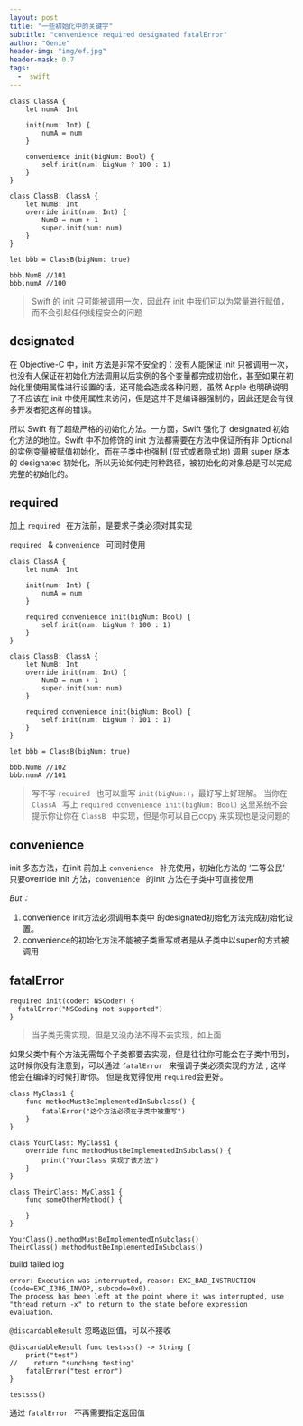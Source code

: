 ```yaml
---
layout: post
title: "一些初始化中的关键字"
subtitle: "convenience required designated fatalError"
author: "Genie"
header-img: "img/ef.jpg"
header-mask: 0.7
tags:
  -  swift
---
```


```
class ClassA {
    let numA: Int
    
    init(num: Int) {
        numA = num
    }

    convenience init(bigNum: Bool) {
        self.init(num: bigNum ? 100 : 1)
    }
}

class ClassB: ClassA {
    let NumB: Int
    override init(num: Int) {
        NumB = num + 1
        super.init(num: num)
    }
}

let bbb = ClassB(bigNum: true)

bbb.NumB //101
bbb.numA //100
```

> Swift 的 init 只可能被调用一次，因此在 init 中我们可以为常量进行赋值，而不会引起任何线程安全的问题

## designated

在 Objective-C 中，init 方法是非常不安全的：没有人能保证 init 只被调用一次，也没有人保证在初始化方法调用以后实例的各个变量都完成初始化，甚至如果在初始化里使用属性进行设置的话，还可能会造成各种问题，虽然 Apple 也明确说明了不应该在 init 中使用属性来访问，但是这并不是编译器强制的，因此还是会有很多开发者犯这样的错误。

所以 Swift 有了超级严格的初始化方法。一方面，Swift 强化了 designated 初始化方法的地位。Swift 中不加修饰的 init 方法都需要在方法中保证所有非 Optional 的实例变量被赋值初始化，而在子类中也强制 (显式或者隐式地) 调用 super 版本的 designated 初始化，所以无论如何走何种路径，被初始化的对象总是可以完成完整的初始化的。


## required

加上 `required `  在方法前，是要求子类必须对其实现

`required ` & `convenience ` 可同时使用

```
class ClassA {
    let numA: Int

    init(num: Int) {
        numA = num
    }

    required convenience init(bigNum: Bool) {
        self.init(num: bigNum ? 100 : 1)
    }
}

class ClassB: ClassA {
    let NumB: Int
    override init(num: Int) {
        NumB = num + 1
        super.init(num: num)
    }

    required convenience init(bigNum: Bool) {
        self.init(num: bigNum ? 101 : 1)
    }
}

let bbb = ClassB(bigNum: true)

bbb.NumB //102
bbb.numA //101
```
> 写不写 `required ` 也可以重写 `init(bigNum:)`，最好写上好理解。
> 当你在 `ClassA ` 写上 ` required convenience init(bigNum: Bool) ` 这里系统不会提示你让你在 `ClassB ` 中实现，但是你可以自己copy 来实现也是没问题的

## convenience

init 多态方法，在init 前加上 `convenience `  补充使用，初始化方法的 ‘二等公民’
只要override init 方法，`convenience ` 的init 方法在子类中可直接使用

_But：_ 

1. convenience init方法必须调用本类中 的designated初始化方法完成初始化设置。
2. convenience的初始化方法不能被子类重写或者是从子类中以super的方式被调用

## fatalError
```
required init(coder: NSCoder) {
  fatalError("NSCoding not supported")
}
```
> 当子类无需实现，但是又没办法不得不去实现，如上面


如果父类中有个方法无需每个子类都要去实现，但是往往你可能会在子类中用到，这时候你没有注意到，可以通过 `fatalError ` 来强调子类必须实现的方法 , 这样他会在编译的时候打断你。
但是我觉得使用 `required`会更好。

```
class MyClass1 {
    func methodMustBeImplementedInSubclass() {
        fatalError("这个方法必须在子类中被重写")
    }
}

class YourClass: MyClass1 {
    override func methodMustBeImplementedInSubclass() {
        print("YourClass 实现了该方法")
    }
}

class TheirClass: MyClass1 {
    func someOtherMethod() {

    }
}

YourClass().methodMustBeImplementedInSubclass()
TheirClass().methodMustBeImplementedInSubclass()
```
build failed log
```
error: Execution was interrupted, reason: EXC_BAD_INSTRUCTION (code=EXC_I386_INVOP, subcode=0x0).
The process has been left at the point where it was interrupted, use "thread return -x" to return to the state before expression evaluation.
```

`@discardableResult` 忽略返回值，可以不接收

```
@discardableResult func testsss() -> String {
    print("test")
//    return "suncheng testing"
    fatalError("test error")
}

testsss()
```

通过 `fatalError ` 不再需要指定返回值
